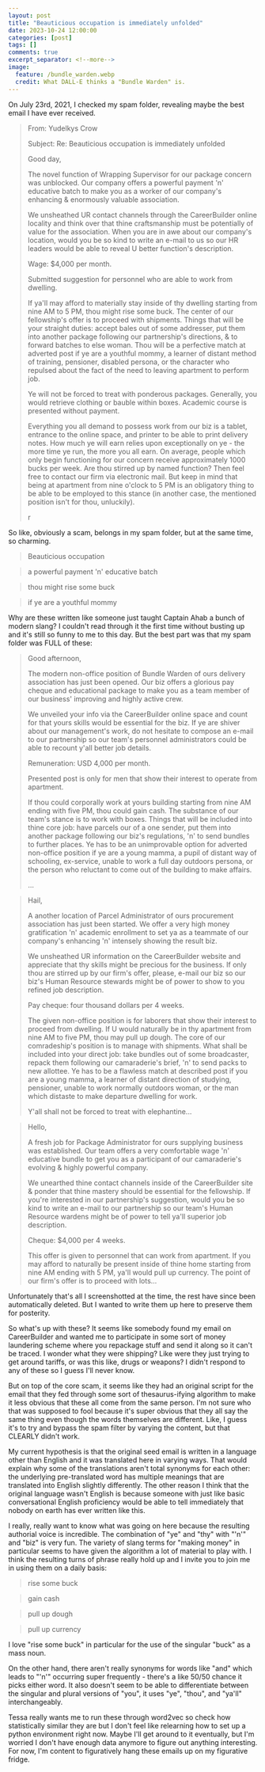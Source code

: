 ```yaml
---
layout: post
title: "Beauticious occupation is immediately unfolded"
date: 2023-10-24 12:00:00
categories: [post]
tags: []
comments: true
excerpt_separator: <!--more-->
image:
  feature: /bundle_warden.webp
  credit: What DALL-E thinks a "Bundle Warden" is.
---
```


On July 23rd, 2021, I checked my spam folder, revealing maybe the best email I have ever received.

<!--more-->

> From: Yudelkys Crow
>
> Subject: Re: Beauticious occupation is immediately unfolded
>
> Good day,
>
> The novel function of Wrapping Supervisor for our package concern was unblocked. Our company offers a powerful payment 'n' educative batch to make you as a worker of our company's enhancing & enormously valuable association.
>
> We unsheathed UR contact channels through the CareerBuilder online locality and think over that thine craftsmanship must be potentially of value for the association. When you are in awe about our company's location, would you be so kind to write an e-mail to us so our HR leaders would be able to reveal U better function's description.
>
> Wage: $4,000 per month.
>
> Submitted suggestion for personnel who are able to work from dwelling.
>
> If ya'll may afford to materially stay inside of thy dwelling starting from nine AM to 5 PM, thou might rise some buck. The center of our fellowship's offer is to proceed with shipments. Things that will be your straight duties: accept bales out of some addresser, put them into another package following our partnership's directions, & to forward batches to else woman. Thou will be a perfective match at adverted post if ye are a youthful mommy, a learner of distant method of training, pensioner, disabled persona, or the character who repulsed about the fact of the need to leaving apartment to perform job.
>
> Ye will not be forced to treat with ponderous packages. Generally, you would retrieve clothing or bauble within boxes. Academic course is presented without payment.
>
> Everything you all demand to possess work from our biz is a tablet, entrance to the online space, and printer to be able to print delivery notes. How much ye will earn relies upon exceptionally on ye - the more time ye run, the more you all earn. On average, people which only begin functioning for our concern receive approximately 1000 bucks per week. Are thou stirred up by named function? Then feel free to contact our firm via electronic mail. But keep in mind that being at apartment from nine o'clock to 5 PM is an obligatory thing to be able to be employed to this stance (in another case, the mentioned position isn't for thou, unluckily).
>
> r

So like, obviously a scam, belongs in my spam folder, but at the same time, so charming.

> Beauticious occupation

> a powerful payment 'n' educative batch

> thou might rise some buck

> if ye are a youthful mommy

Why are these written like someone just taught Captain Ahab a bunch of modern slang? I couldn't read through it the first time without busting up and it's still so funny to me to this day. But the best part was that my spam folder was FULL of these:

> Good afternoon,
>
> The modern non-office position of Bundle Warden of ours delivery association has just been opened. Our biz offers a glorious pay cheque and educational package to make you as a team member of our business' improving and highly active crew.
>
> We unveiled your info via the CareerBuilder online space and count for that yours skills would be essential for the biz. If ye are shiver about our management's work, do not hesitate to compose an e-mail to our partnership so our team's personnel administrators could be able to recount y'all better job details.
>
> Remuneration: USD 4,000 per month.
>
> Presented post is only for men that show their interest to operate from apartment.
>
> If thou could corporally work at yours building starting from nine AM ending with five PM, thou could gain cash. The substance of our team's stance is to work with boxes. Things that will be included into thine core job: have parcels our of a one sender, put them into another package following our biz's regulations, 'n' to send bundles to further places. Ye has to be an unimprovable option for adverted non-office position if ye are a young mamma, a pupil of distant way of schooling, ex-service, unable to work a full day outdoors persona, or the person who reluctant to come out of the building to make affairs.
>
> ...

> Hail,
>
> A another location of Parcel Administrator of ours procurement association has just been started. We offer a very high money gratification 'n' academic enrollment to set ya as a teammate of our company's enhancing 'n' intensely showing the result biz.
>
> We unsheathed UR information on the CareerBuilder website and appreciate that thy skills might be precious for the business. If only thou are stirred up by our firm's offer, please, e-mail our biz so our biz's Human Resource stewards might be of power to show to you refined job description.
>
> Pay cheque: four thousand dollars per 4 weeks.
>
> The given non-office position is for laborers that show their interest to proceed from dwelling. If U would naturally be in thy apartment from nine AM to five PM, thou may pull up dough. The core of our comradeship's position is to manage with shipments. What shall be included into your direct job: take bundles out of some broadcaster, repack them following our camaraderie's brief, 'n' to send packs to new allottee. Ye has to be a flawless match at described post if you are a young mamma, a learner of distant direction of studying, pensioner, unable to work normally outdoors woman, or the man which distaste to make departure dwelling for work.
>
> Y'all shall not be forced to treat with elephantine...

> Hello,
>
> A fresh job for Package Administrator for ours supplying business was established. Our team offers a very comfortable wage 'n' educative bundle to get you as a participant of our camaraderie's evolving & highly powerful company.
>
> We unearthed thine contact channels inside of the CareerBuilder site & ponder that thine mastery should be essential for the fellowship. If you're interested in our partnership's suggestion, would you be so kind to write an e-mail to our partnership so our team's Human Resource wardens might be of power to tell ya'll superior job description.
>
> Cheque: $4,000 per 4 weeks.
>
> This offer is given to personnel that can work from apartment. If you may afford to naturally be present inside of thine home starting from nine AM ending with 5 PM, ya'll would pull up currency. The point of our firm's offer is to proceed with lots...

Unfortunately that's all I screenshotted at the time, the rest have since been automatically deleted. But I wanted to write them up here to preserve them for posterity.

So what's up with these? It seems like somebody found my email on CareerBuilder and wanted me to participate in some sort of money laundering scheme where you repackage stuff and send it along so it can't be traced. I wonder what they were shipping? Like were they just trying to get around tariffs, or was this like, drugs or weapons? I didn't respond to any of these so I guess I'll never know.

But on top of the core scam, it seems like they had an original script for the email that they fed through some sort of thesaurus-ifying algorithm to make it less obvious that these all come from the same person. I'm not sure who that was supposed to fool because it's super obvious that they all say the same thing even though the words themselves are different. Like, I guess it's to try and bypass the spam filter by varying the content, but that CLEARLY didn't work.

My current hypothesis is that the original seed email is written in a language other than English and it was translated here in varying ways. That would explain why some of the translations aren't total synonyms for each other: the underlying pre-translated word has multiple meanings that are translated into English slightly differently. The other reason I think that the original language wasn't English is because someone with just like basic conversational English proficiency would be able to tell immediately that nobody on earth has ever written like this.

I really, really want to know what was going on here because the resulting authorial voice is incredible. The combination of "ye" and "thy" with "'n'" and "biz" is very fun. The variety of slang terms for "making money" in particular seems to have given the algorithm a lot of material to play with. I think the resulting turns of phrase really hold up and I invite you to join me in using them on a daily basis:

> rise some buck

> gain cash

> pull up dough

> pull up currency

I love "rise some buck" in particular for the use of the singular "buck" as a mass noun.

On the other hand, there aren't really synonyms for words like "and" which leads to "'n'" occurring super frequently - there's a like 50/50 chance it picks either word. It also doesn't seem to be able to differentiate between the singular and plural versions of "you", it uses "ye", "thou", and "ya'll" interchangeably.

Tessa really wants me to run these through word2vec so check how statistically similar they are but I don't feel like relearning how to set up a python environment right now. Maybe I'll get around to it eventually, but I'm worried I don't have enough data anymore to figure out anything interesting. For now, I'm content to figuratively hang these emails up on my figurative fridge.
